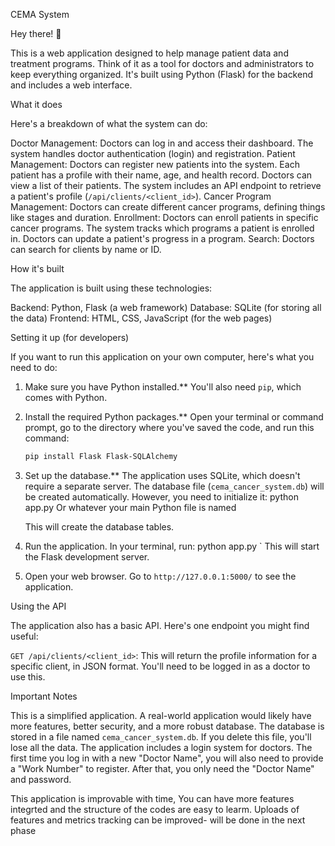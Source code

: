 CEMA System

 Hey there! 👋

This is a web application designed to help manage patient data and treatment programs.  Think of it as a tool for doctors and administrators to keep everything organized.  It's built using Python (Flask) for the backend and includes a web interface.

What it does

Here's a breakdown of what the system can do:

Doctor Management:
    Doctors can log in and access their dashboard.
    The system handles doctor authentication (login) and registration.
Patient Management:
    Doctors can register new patients into the system.
    Each patient has a profile with their name, age, and health record.
    Doctors can view a list of their patients.
    The system includes an API endpoint to retrieve a patient's profile (`/api/clients/<client_id>`).
Cancer Program Management:
    Doctors can create different cancer programs, defining things like stages and duration.
Enrollment:
    Doctors can enroll patients in specific cancer programs.
    The system tracks which programs a patient is enrolled in.
     Doctors can update a patient's progress in a program.
Search:
     Doctors can search for clients by name or ID.

 How it's built

The application is built using these technologies:

Backend: Python, Flask (a web framework)
Database: SQLite (for storing all the data)
Frontend: HTML, CSS, JavaScript (for the web pages)

Setting it up (for developers)

If you want to run this application on your own computer, here's what you need to do:

1.  Make sure you have Python installed.** You'll also need `pip`, which comes with Python.
2.  Install the required Python packages.** Open your terminal or command prompt, go to the directory where you've saved the code, and run this command:
    ```bash
    pip install Flask Flask-SQLAlchemy
    ```
3.  Set up the database.** The application uses SQLite, which doesn't require a separate server.  The database file (`cema_cancer_system.db`) will be created automatically.  However, you need to initialize it:
     python app.py  Or whatever your main Python file is named
    
    This will create the database tables.
4.  Run the application. In your terminal, run:
    python app.py
    `
    This will start the Flask development server.
5.  Open your web browser. Go to `http://127.0.0.1:5000/` to see the application.

 Using the API

The application also has a basic API.  Here's one endpoint you might find useful:

 `GET /api/clients/<client_id>`:  This will return the profile information for a specific client, in JSON format.  You'll need to be logged in as a doctor to use this.

 Important Notes

 This is a simplified application.  A real-world application would likely have more features, better security, and a more robust database.
 The database is stored in a file named `cema_cancer_system.db`.  If you delete this file, you'll lose all the data.
The application includes a login system for doctors.  The first time you log in with a new "Doctor Name", you will also need to provide a "Work Number" to register.  After that, you only need the "Doctor Name" and password.

This application is improvable with time, You can have more features integrted and the structure of the codes are easy to learm. Uploads of features and metrics tracking can be improved- will be done in the next phase